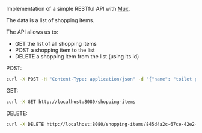 Implementation of a simple RESTful API with [Mux](https://github.com/gorilla/mux).

The data is a list of shopping items.

The API allows us to:

- GET the list of all shopping items
- POST a shopping item to the list
- DELETE a shopping item from the list (using its id)

POST:

```sh
curl -X POST -H "Content-Type: application/json" -d '{"name": "toilet paper"}' http://localhost:8080/shopping-items
```

GET:

```sh
curl -X GET http://localhost:8080/shopping-items
```

DELETE:

```sh
curl -X DELETE http://localhost:8080/shopping-items/845d4a2c-67ce-42e2-bc90-1717d2bd1f10
```

